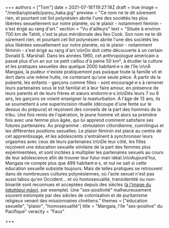 +++
authors = ["Tom"]
date = 2021-07-18T19:27:18Z
draft = true
image = "/media/uploads/pareu_haka.jpg"
preview = "Ce nom ne te dit sûrement rien, et pourtant cet îlot polynésien abrite l'une des sociétés les plus libérées sexuellement sur notre planète, où le plaisir - notamment féminin - s'est érigé au rang d'art."
section = "Vu d'ailleurs"
text = "Située à environ 700 km de Tahiti, c'est la plus méridionale des Îles Cook. Son nom ne te dit sûrement rien, et pourtant cet îlot polynésien abrite l'une des sociétés les plus libérées sexuellement sur notre planète, où le plaisir - notamment féminin - s'est érigé au rang d'art.\n\nOn doit cette découverte à un certain Donald S. Marshall. Dans les années 1960, cet anthropologue américain a passé plus d'un an sur ce petit caillou d'à peine 50 km², à étudier la culture et les pratiques sexuelles des quelque 2000 habitant·e·s de l'île.\n\nÀ Mangaia, la pudeur n'existe pratiquement pas puisque toute la famille vit et dort dans une même hutte, ne contenant qu'une seule pièce. À partir de la puberté, les enfants - garçons comme filles - sont encouragé·e·s à ramener leurs partenaires sous le toit familial et à leur faire amour, en présence de leurs parents et de leurs frères et sœurs endormi·e·s.\n\nDès leurs 7 ou 8 ans, les garçons se voient enseigner la masturbation. À l'âge de 13 ans, ils se soumettent à une superincision rituelle (découpe d'une fente sur le dessus du prépuce) et reçoivent des conseils de la part des hommes de la tribu. Une fois remis de l'opération, le jeune homme vit alors sa première fois avec une femme plus âgée, qui lui apprend comment satisfaire ses futures partenaires. Au programme : stimulation clitoridienne, cunnilingus et les différentes positions sexuelles. Le plaisir féminin est placé au centre de cet apprentissage, et les adolescents s'entraînent à synchroniser leurs orgasmes avec ceux de leurs partenaires.\n\nDe leur côté, les filles reçoivent une éducation sexuelle similaire de la part des femmes plus expérimentées, et sont incitées à multiplier les partenaires sexuels au cours de leur adolescence afin de trouver leur futur mari idéal.\n\nAujourd'hui, Mangaia ne compte plus que 499 habitant·e·s, et nul ne sait si cette éducation sexuelle subsiste toujours. Mais de telles pratiques se retrouvent dans de nombreuses cultures polynésiennes, où l'acte sexuel n'est pas aussi tabou qu'en Occident... et où homosexualité, transidentité ou non-binarité sont reconnues et acceptées depuis des siècles ([à l'image du _takatāpui_ māori](https://takatapui.nz/definition-of-takatapui), par exemple). Une \"sex-positivité\" malheureusement souvent estompée par des siècles de colonisation et de puritanisme religieux venant des missionnaires chrétiens."
themes = ["éducation sexuelle", "plaisir", "homosexualité"]
title = "Mangaia, l'île \"sex-positive\" du Pacifique"
veracity = "Faux"

+++
